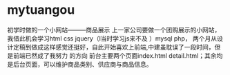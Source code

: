 # mytuangou
初学时做的一个小网站———商品展示
上一家公司要做一个团购展示的小网站，我借此机会学习html css jquery（l当时学习js来不及 ）mysql php，
两个月从设计定稿到做成这样感觉还挺好，自此开始喜欢上前端,中建虽耽误了一段时间，但是前端已然成了我努力 的方向
前台主要两个页面index.html detail.html；其余均是后台页面，可以维护商品类别、供应商与商品信息。
